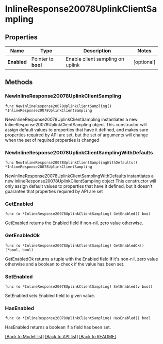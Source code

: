 # InlineResponse20078UplinkClientSampling

## Properties

Name | Type | Description | Notes
------------ | ------------- | ------------- | -------------
**Enabled** | Pointer to **bool** | Enable client sampling on uplink | [optional] 

## Methods

### NewInlineResponse20078UplinkClientSampling

`func NewInlineResponse20078UplinkClientSampling() *InlineResponse20078UplinkClientSampling`

NewInlineResponse20078UplinkClientSampling instantiates a new InlineResponse20078UplinkClientSampling object
This constructor will assign default values to properties that have it defined,
and makes sure properties required by API are set, but the set of arguments
will change when the set of required properties is changed

### NewInlineResponse20078UplinkClientSamplingWithDefaults

`func NewInlineResponse20078UplinkClientSamplingWithDefaults() *InlineResponse20078UplinkClientSampling`

NewInlineResponse20078UplinkClientSamplingWithDefaults instantiates a new InlineResponse20078UplinkClientSampling object
This constructor will only assign default values to properties that have it defined,
but it doesn't guarantee that properties required by API are set

### GetEnabled

`func (o *InlineResponse20078UplinkClientSampling) GetEnabled() bool`

GetEnabled returns the Enabled field if non-nil, zero value otherwise.

### GetEnabledOk

`func (o *InlineResponse20078UplinkClientSampling) GetEnabledOk() (*bool, bool)`

GetEnabledOk returns a tuple with the Enabled field if it's non-nil, zero value otherwise
and a boolean to check if the value has been set.

### SetEnabled

`func (o *InlineResponse20078UplinkClientSampling) SetEnabled(v bool)`

SetEnabled sets Enabled field to given value.

### HasEnabled

`func (o *InlineResponse20078UplinkClientSampling) HasEnabled() bool`

HasEnabled returns a boolean if a field has been set.


[[Back to Model list]](../README.md#documentation-for-models) [[Back to API list]](../README.md#documentation-for-api-endpoints) [[Back to README]](../README.md)


